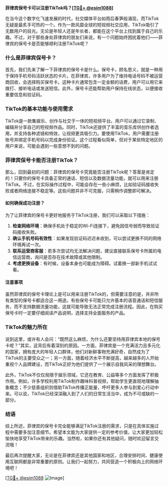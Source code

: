**菲律宾保号卡可以注册TikTok吗？[[TG💪+ @esim1088](https://t.me/s/esim1088)]**

在当今这个数字化飞速发展的时代，社交媒体平台如雨后春笋般涌现，而TikTok无疑是最炙手可热的一个。作为一款风靡全球的短视频社交应用，TikTok吸引了无数用户的目光。无论是年轻人还是年长者，都能在这个平台上找到属于自己的乐趣。不过，对于那些身处菲律宾的朋友们来说，有一个问题始终困扰着他们——菲律宾的保号卡是否能够顺利注册TikTok呢？

### 什么是菲律宾保号卡？

首先，我们先来了解一下菲律宾的保号卡是什么。保号卡，顾名思义，就是一种用于保持手机号码活跃状态的卡片。在菲律宾，许多用户为了维持电话号码不被运营商回收，会选择购买保号卡。这种卡片通常包含一定金额的话费，用户可以用它来拨打、接听电话或发送短信。此外，保号卡还能帮助用户保持在线状态，以便接收重要信息和验证码。

### TikTok的基本功能与使用需求

TikTok是一款集娱乐、创作与社交于一体的短视频平台。用户可以通过它录制、编辑并分享自己的短视频作品。同时，TikTok还提供了丰富的音乐库供创作者选用，并支持各种滤镜和特效，让视频更具吸引力。要使用TikTok，用户需要注册账号并绑定手机号码以完成身份验证。这个过程看似简单，但对于某些特定地区的用户来说，可能会遇到一些意想不到的问题。

### 菲律宾保号卡能否注册TikTok？

那么，回到最初的问题：菲律宾的保号卡究竟能否注册TikTok呢？答案是肯定的！只要你的保号卡具备正常的通话、短信以及数据流量功能，就可以用来注册TikTok。不过，在实际操作过程中，可能会存在一些小麻烦，比如验证码接收失败或者网络连接不稳定等。这些问题并非不可克服，只需稍作调整即可解决。

#### 如何确保成功注册？

为了让菲律宾的保号卡更好地服务于TikTok注册，我们可以采取以下措施：

1. **检查网络环境**：确保手机处于稳定的Wi-Fi连接下，避免因信号弱而导致验证码接收失败。
2. **确认手机号码有效性**：如果发现验证码迟迟未收到，可以尝试更换不同的网络环境再试一次。
3. **联系运营商客服**：若多次尝试均无法解决问题，建议直接联系保号卡所属的电信运营商，询问是否存在技术故障或其他限制。
4. **考虑更换设备**：有时候，设备本身也可能成为障碍。试着换一部新手机试试看。

#### 注意事项

虽然菲律宾的保号卡理论上是可以用来注册TikTok的，但需要注意的是，并非所有类型的保号卡都适合这一用途。有些保号卡可能只允许基本的语音通话和短信服务，而不支持数据流量功能，这就可能导致无法正常完成注册流程。因此，在购买保号卡时一定要仔细阅读产品说明，选择支持全面服务的产品。

### TikTok的魅力所在

说到这里，或许有人会问：“既然这么麻烦，为什么还要坚持用菲律宾本地的保号卡呢？”其实，这背后有着深刻的原因。一方面，菲律宾是一个充满活力且多元化的国家，拥有庞大的年轻人口群体，他们对新鲜事物充满好奇，自然成为了TikTok的主要受众之一；另一方面，随着经济水平不断提高，越来越多的人开始重视个人品牌建设，而TikTok正好为他们提供了一个展示自我风采的理想舞台。

此外，TikTok不仅仅局限于娱乐领域，它还在教育、公益等多个方面发挥了积极作用。例如，许多学校利用TikTok制作趣味科普视频，帮助学生更直观地理解抽象概念；不少慈善组织则借助TikTok传播正能量，呼吁更多人参与到爱心行动中来。可以说，TikTok已经深深融入到了人们的日常生活当中，成为不可或缺的一部分。

### 结语

综上所述，菲律宾的保号卡完全能够满足TikTok注册的需求，只是在具体实施过程中需要多加注意细节。希望本文能为大家提供一定的参考价值，让大家更加轻松愉快地享受TikTok带来的乐趣。当然啦，如果你还有其他疑问，随时欢迎留言交流哦！

最后再次提醒大家，无论是在菲律宾还是其他国家和地区，合理安排时间、健康使用互联网都是非常重要的原则。让我们一起努力，共同营造一个积极向上的网络环境吧！

[[TG💪+ @esim1088](https://t.me/s/esim1088) ![Image](https://i.postimg.cc/4NQfJmqS/Snipaste-2025-05-13-00-14-12.png)]